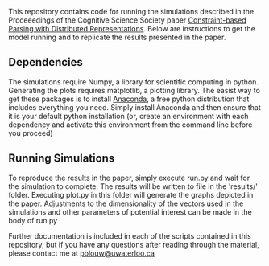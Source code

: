 This repository contains code for running the simulations described in the Proceeedings of the Cognitive Science Society paper [Constraint-based Parsing with Distributed Representations](https://mindmodeling.org/cogsci2015/papers/0051/paper0051.pdf). Below are instructions to get the model running and to replicate the results presented in the paper.

Dependencies
------------

The simulations require Numpy, a library for scientific computing in python. Generating the plots requires matplotlib, a plotting library. The easist way to get these packages is to install [Anaconda](https://store.continuum.io/cshop/anaconda/), a free python distribution that includes everything you need. Simply install Anaconda and then ensure that it is your default python installation (or, create an environment with each dependency and activate this environment from the command line before you proceed)

Running Simulations
-------------------

To reproduce the results in the paper, simply execute run.py and
wait for the simulation to complete. The results will be written to file in the 'results/' folder. Executing plot.py in this folder will generate the graphs depicted in the paper. Adjustments to the dimensionality of the vectors used in the simulations and other parameters of potential interest can be made in the body of run.py

Further documentation is included in each of the scripts contained in this repository, but if you have any questions after reading through the material, please contact me at pblouw@uwaterloo.ca 

